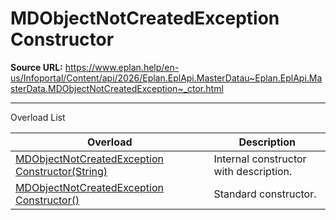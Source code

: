# MDObjectNotCreatedException Constructor

**Source URL:** https://www.eplan.help/en-us/Infoportal/Content/api/2026/Eplan.EplApi.MasterDatau~Eplan.EplApi.MasterData.MDObjectNotCreatedException~_ctor.html

---

Overload List

| Overload | Description |
| --- | --- |
| [MDObjectNotCreatedException Constructor(String)](Eplan.EplApi.MasterDatau~Eplan.EplApi.MasterData.MDObjectNotCreatedException~_ctor(String).html) | Internal constructor with description. |
| [MDObjectNotCreatedException Constructor()](Eplan.EplApi.MasterDatau~Eplan.EplApi.MasterData.MDObjectNotCreatedException~_ctor().html) | Standard constructor. |
